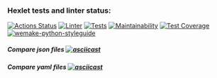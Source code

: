 ### Hexlet tests and linter status:
[![Actions Status](https://github.com/YuneYune/python-project-lvl2/workflows/hexlet-check/badge.svg)](https://github.com/YuneYune/python-project-lvl2/actions)
[![Linter](https://github.com/YuneYune/python-project-lvl2/actions/workflows/linter.yml/badge.svg)](https://github.com/YuneYune/python-project-lvl2/actions/workflows/linter.yml)
[![Tests](https://github.com/YuneYune/python-project-lvl2/actions/workflows/test.yml/badge.svg)](https://github.com/YuneYune/python-project-lvl2/actions/workflows/test.yml)
[![Maintainability](https://api.codeclimate.com/v1/badges/719e425a90e1274adcf8/maintainability)](https://codeclimate.com/github/YuneYune/python-project-lvl2/maintainability)
[![Test Coverage](https://api.codeclimate.com/v1/badges/719e425a90e1274adcf8/test_coverage)](https://codeclimate.com/github/YuneYune/python-project-lvl2/test_coverage)
[![wemake-python-styleguide](https://img.shields.io/badge/style-wemake-000000.svg)](https://github.com/wemake-services/wemake-python-styleguide)


##### Compare json files [![asciicast](https://asciinema.org/a/QdvvHAf4BsqbeV0wMjWQE2fkR.svg)](https://asciinema.org/a/QdvvHAf4BsqbeV0wMjWQE2fkR)
##### Compare yaml files [![asciicast](https://asciinema.org/a/WtVG3tzzkcrVYA6VkcJMguoXQ.svg)](https://asciinema.org/a/WtVG3tzzkcrVYA6VkcJMguoXQ)